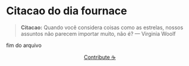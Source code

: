 # Citacao do dia fournace

> **Citacao:** Quando você considera coisas como as estrelas, nossos assuntos não parecem importar muito, não é? — Virginia Woolf

fim do arquivo

<watermark-footer>
<p align="center">
  <a href="https://github.com/ruisuan/ruisuan/blob/main/contribute.md">Contribute ☕</a>
</p>
</watermark-footer>
